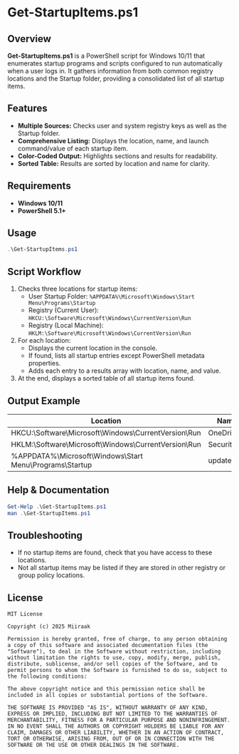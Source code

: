 # Get-StartupItems.ps1

## Overview
**Get-StartupItems.ps1** is a PowerShell script for Windows 10/11 that enumerates startup programs and scripts configured to run automatically when a user logs in. It gathers information from both common registry locations and the Startup folder, providing a consolidated list of all startup items.

## Features
- **Multiple Sources:** Checks user and system registry keys as well as the Startup folder.
- **Comprehensive Listing:** Displays the location, name, and launch command/value of each startup item.
- **Color-Coded Output:** Highlights sections and results for readability.
- **Sorted Table:** Results are sorted by location and name for clarity.

## Requirements
- **Windows 10/11**
- **PowerShell 5.1+**

## Usage
```powershell
.\Get-StartupItems.ps1
```

## Script Workflow
1. Checks three locations for startup items:
    - User Startup Folder: `%APPDATA%\Microsoft\Windows\Start Menu\Programs\Startup`
    - Registry (Current User): `HKCU:\Software\Microsoft\Windows\CurrentVersion\Run`
    - Registry (Local Machine): `HKLM:\Software\Microsoft\Windows\CurrentVersion\Run`
2. For each location:
    - Displays the current location in the console.
    - If found, lists all startup entries except PowerShell metadata properties.
    - Adds each entry to a results array with location, name, and value.
3. At the end, displays a sorted table of all startup items found.

## Output Example
| Location                                                         | Name       | Value                    |
|------------------------------------------------------------------|------------|--------------------------|
| HKCU:\Software\Microsoft\Windows\CurrentVersion\Run              | OneDrive   | C:\...\OneDrive.exe      |
| HKLM:\Software\Microsoft\Windows\CurrentVersion\Run              | Security   | C:\...\Security.exe      |
| %APPDATA%\Microsoft\Windows\Start Menu\Programs\Startup          | updater.lnk| C:\...\updater.lnk       |

## Help & Documentation
```powershell
Get-Help .\Get-StartupItems.ps1
man .\Get-StartupItems.ps1
```

## Troubleshooting
- If no startup items are found, check that you have access to these locations.
- Not all startup items may be listed if they are stored in other registry or group policy locations.

## License
```
MIT License

Copyright (c) 2025 Miiraak

Permission is hereby granted, free of charge, to any person obtaining a copy of this software and associated documentation files (the "Software"), to deal in the Software without restriction, including without limitation the rights to use, copy, modify, merge, publish, distribute, sublicense, and/or sell copies of the Software, and to permit persons to whom the Software is furnished to do so, subject to the following conditions:

The above copyright notice and this permission notice shall be included in all copies or substantial portions of the Software.

THE SOFTWARE IS PROVIDED "AS IS", WITHOUT WARRANTY OF ANY KIND, EXPRESS OR IMPLIED, INCLUDING BUT NOT LIMITED TO THE WARRANTIES OF MERCHANTABILITY, FITNESS FOR A PARTICULAR PURPOSE AND NONINFRINGEMENT. IN NO EVENT SHALL THE AUTHORS OR COPYRIGHT HOLDERS BE LIABLE FOR ANY CLAIM, DAMAGES OR OTHER LIABILITY, WHETHER IN AN ACTION OF CONTRACT, TORT OR OTHERWISE, ARISING FROM, OUT OF OR IN CONNECTION WITH THE SOFTWARE OR THE USE OR OTHER DEALINGS IN THE SOFTWARE.
```